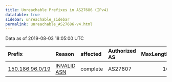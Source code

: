 ```yaml
---
title: Unreachable Prefixes in AS27686 (IPv4)
datatable: true
sidebar: unreachable_sidebar
permalink: unreachable_AS27686-v4.html
---
```


Data as of 2019-08-03 18:05:00 UTC


<div class="datatable-begin"></div>

| Prefix                                                   | Reason                                                                                                 | affected   | Authorized AS   |   MaxLength | Anchor                                         |   unreachable /24s |
|:---------------------------------------------------------|:-------------------------------------------------------------------------------------------------------|:-----------|:----------------|------------:|:-----------------------------------------------|-------------------:|
| [150.186.96.0/19](https://stat.ripe.net/150.186.96.0/19) | [INVALID ASN](https://rpki-validator.ripe.net/announcement-preview?asn=AS27686&prefix=150.186.96.0/19) | complete   | AS27807         |          16 | [LACNIC](unreachable_LACNIC_RPKI_Root-v4.html) |                 32 |

<div class="datatable-end"></div>